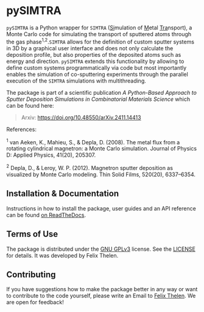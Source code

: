# pySIMTRA

`pySIMTRA` is a Python wrapper for `SIMTRA` (<ins>Si</ins>mulation of <ins>M</ins>etal <ins>Tra</ins>nsport), a Monte 
Carlo code for simulating the transport of sputtered atoms through the gas phase<sup>1,2</sup>.`SIMTRA` allows for the 
definition of custom sputter systems in 3D by a graphical user interface and does not only calculate the deposition 
profile, but also properties of the deposited atoms such as energy and direction. `pySIMTRA` extends this functionality by 
allowing to define custom systems programmatically via code but most importantly enables the simulation of co-sputtering
experiments through the parallel execution of the `SIMTRA` simulations with multithreading.

The package is part of a scientific publication *A Python-Based Approach to Sputter Deposition Simulations in 
Combinatorial Materials Science* which can be found here:

> Arxiv: https://doi.org/10.48550/arXiv.2411.14413

References:

<sup>1</sup> van Aeken, K., Mahieu, S., & Depla, D. (2008). The metal flux from a rotating cylindrical magnetron: a 
Monte Carlo simulation. Journal of Physics D: Applied Physics, 41(20), 205307.

<sup>2</sup> Depla, D., & Leroy, W. P. (2012). Magnetron sputter deposition as visualized by Monte Carlo modeling. Thin 
Solid Films, 520(20), 6337–6354.

## Installation & Documentation

Instructions in how to install the package, user guides and an API reference can be found 
[on ReadTheDocs](https://pysimtra.readthedocs.io/en/latest/index.html).

## Terms of Use

The package is distributed under the [GNU GPLv3](https://www.gnu.org/licenses/quick-guide-gplv3.html) license. See the 
[LICENSE](LICENSE) for details. It was developed by Felix Thelen.

## Contributing

If you have suggestions how to make the package better in any way or want to contribute to the code yourself, please 
write an Email to [Felix Thelen](felix.thelen@ruhr-uni-bochum.de). We are open for feedback!
